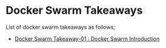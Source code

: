 # Docker Swarm Takeaways

List of docker swarm takeaways as follows;

- [Docker Swarm Takeaway-01 : Docker Swarm Introduction](./1.Docker_Swarm_Introduction-AWS&DEVOPS-7-21.pdf)